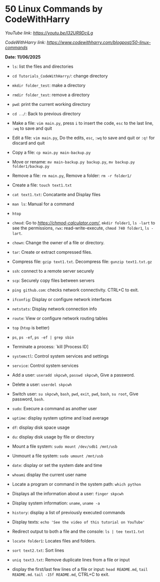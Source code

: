 # 50 Linux Commands by CodeWithHarry

*YouTube link: https://youtu.be/l32UR9DcjLg*

*CodeWithHarry link: https://www.codewithharry.com/blogpost/50-linux-commands*

**Date: 11/06/2025**

- `ls`: list the files and directories

- `cd Tutorials_CodeWithHarry/`: change directory

- `mkdir folder_test`: make a directory

- `rmdir folder_test`: remove a directory

- `pwd`: print the current working directory

- `cd ../`: Back to previous directory

- Make a file: `vim main.py`, press `i` to insert the code, `esc` to the last line, `:wq` to save and quit

- Edit a file: `vim main.py`, Do the edits, `esc`, `:wq` to save and quit or `:q!` for discard and quit

- Copy a file: `cp main.py main-backup.py`

- Move or rename: `mv main-backup.py backup.py`, `mv backup.py folder1/backup.py`

- Remove a file: `rm main.py`, Remove a folder: `rm -r folder1/`

- Create a file: `touch text1.txt`

- `cat text1.txt`: Concatante and  Display files

- `man ls`: Manual for a command

- `htop`

- `chmod`: Go to *https://chmod-calculator.com/*, `mkdir folder1`, 
`ls -lart` to see the permissions, `rwx`: read-write-execute, `chmod 740 folder1`, `ls -lart`. 

- `chown`: Change the owner of a file or directory.

- `tar`: Create or extract compressed files.

- Compress file: `gzip text1.txt`. Decompress file: `gunzip text1.txt.gz`

- `ssh`: connect to a remote server securely

- `scp`: Securely copy files between servers

- `ping github.com`: checks network connectivity. CTRL+C to exit.

- `ifconfig`: Display or configure network interfaces

- `netstats`: Display network connection info

- `route`: View or configure network routing tables

- `top` (`htop` is better)

- `ps`, `ps -ef`, `ps -ef | grep sbin`

- Terminate a process: `kill [Process ID]

- `systemctl`: Control system services and settings

- `service`: Control system services

- Add a user: `useradd skpcwh`, `passwd skpcwh`, Give a password.

- Delete a user: `userdel skpcwh`

- Switch user: `su skpcwh`, `bash`, `pwd`, `exit`, `pwd`, `bash`, `su root`, Give password, `bash`.

- `sudo`: Execure a command as another user

- `uptime`: display system uptime and load average

- `df`: display disk space usage

- `du`: display disk usage by file or directory

- Mount a file system: `sudo mount /dev/sdb1 /mnt/usb`

- Unmount a file system: `sudo umount /mnt/usb`

- `date`: display or set the system date and time

- `whoami` display the current user name

- Locate a program or command in the system path: `which python`

- Displays all the information about a user: `finger skpcwh`

- Display system information: `uname`, `uname -a`

- `history`: display a list of previously executed commands

- Display texts: `echo 'See the video of this tutorial on YouTube'`

- Redirect output to both a file and the console: `ls | tee text1.txt`

- `locate folder1`: Locates files and folders.

- `sort text2.txt`: Sort lines

- `uniq text3.txt`: Remove duplicate lines from a file or input

- display the first/last few lines of a file or input: `head README.md`, `tail README.md`. `tail -15f README.md`, CTRL+C to exit.



